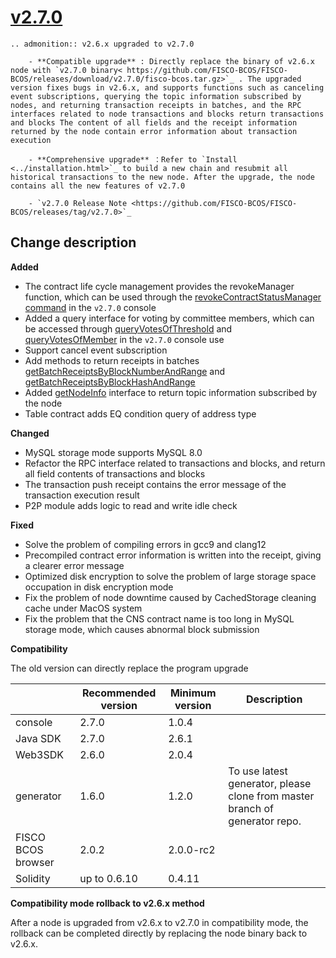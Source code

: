 # [v2.7.0](https://github.com/FISCO-BCOS/FISCO-BCOS/releases/tag/v2.7.0)

```eval_rst
.. admonition:: v2.6.x upgraded to v2.7.0

    - **Compatible upgrade** : Directly replace the binary of v2.6.x node with `v2.7.0 binary< https://github.com/FISCO-BCOS/FISCO-BCOS/releases/download/v2.7.0/fisco-bcos.tar.gz>`_ . The upgraded version fixes bugs in v2.6.x, and supports functions such as canceling event subscriptions, querying the topic information subscribed by nodes, and returning transaction receipts in batches, and the RPC interfaces related to node transactions and blocks return transactions and blocks The content of all fields and the receipt information returned by the node contain error information about transaction execution

    - **Comprehensive upgrade** ：Refer to `Install <../installation.html>`_ to build a new chain and resubmit all historical transactions to the new node. After the upgrade, the node contains all the new features of v2.7.0

    - `v2.7.0 Release Note <https://github.com/FISCO-BCOS/FISCO-BCOS/releases/tag/v2.7.0>`_
```

## Change description

**Added**

- The contract life cycle management provides the revokeManager function, which can be used through the [revokeContractStatusManager command](../manual/console_of_java_sdk.html#revokecontractstatusmanager) in the `v2.7.0` console
- Added a query interface for voting by committee members, which can be accessed through [queryVotesOfThreshold](../manual/console_of_java_sdk.html#queryvotesofthreshold) and [queryVotesOfMember](../manual/console_of_java_sdk.html#queryvotesofmember) in the `v2.7.0` console use
- Support cancel event subscription
- Add methods to return receipts in batches [getBatchReceiptsByBlockNumberAndRange](../api.html#getbatchreceiptsbyblocknumberandrange) and [getBatchReceiptsByBlockHashAndRange](../api.html#getbatchreceiptsbyblockhashandrange)
- Added [getNodeInfo](../api.html#getnodeinfo) interface to return topic information subscribed by the node
- Table contract adds EQ condition query of address type

**Changed**

- MySQL storage mode supports MySQL 8.0
- Refactor the RPC interface related to transactions and blocks, and return all field contents of transactions and blocks
- The transaction push receipt contains the error message of the transaction execution result
- P2P module adds logic to read and write idle check

**Fixed**

- Solve the problem of compiling errors in gcc9 and clang12
- Precompiled contract error information is written into the receipt, giving a clearer error message
- Optimized disk encryption to solve the problem of large storage space occupation in disk encryption mode
- Fix the problem of node downtime caused by CachedStorage cleaning cache under MacOS system
- Fix the problem that the CNS contract name is too long in MySQL storage mode, which causes abnormal block submission

**Compatibility**

The old version can directly replace the program upgrade


|                    | Recommended version | Minimum version | Description                                                  |
| ------------------ | ------------------- | --------------- | ------------------------------------------------------------ |
| console            | 2.7.0             | 1.0.4           | |
| Java SDK                | 2.7.0               | 2.6.1        | | 
| Web3SDK               | 2.6.0               | 2.0.4        |    |
| generator          | 1.6.0               | 1.2.0           | To use latest generator, please clone from master branch of generator repo. |
| FISCO BCOS browser | 2.0.2               | 2.0.0-rc2       | |
| Solidity           | up to 0.6.10        | 0.4.11          | |

**Compatibility mode rollback to v2.6.x method**

After a node is upgraded from v2.6.x to v2.7.0 in compatibility mode, the rollback can be completed directly by replacing the node binary back to v2.6.x.